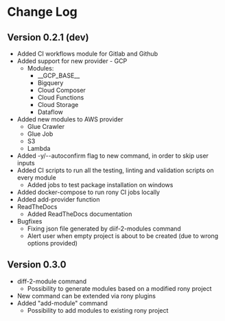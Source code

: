 # Change Log

## Version 0.2.1 (dev)

- Added CI workflows module for Gitlab and Github
- Added support for new provider - GCP
  - Modules:
    - \_\_GCP_BASE__
    - Bigquery
    - Cloud Composer
    - Cloud Functions
    - Cloud Storage
    - Dataflow
- Added new modules to AWS provider
  - Glue Crawler
  - Glue Job
  - S3
  - Lambda
- Added -y/--autoconfirm flag to new command, in order to skip user inputs
- Added CI scripts to run all the testing, linting and validation scripts on every module
  - Added jobs to test package installation on windows
- Added docker-compose to run rony CI jobs locally
- Added add-provider function
- ReadTheDocs
  - Added ReadTheDocs documentation
- Bugfixes
  - Fixing json file generated by diif-2-modules command
  - Alert user when empty project is about to be created (due to wrong options provided)

## Version 0.3.0

- diff-2-module command
  - Possibility to generate modules based on a modified rony project
- New command can be extended via rony plugins
- Added "add-module" command
  - Possibility to add modules to existing rony project
